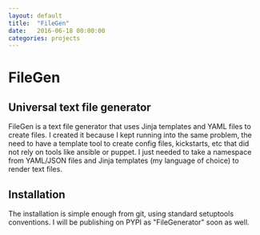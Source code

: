 ```yaml
---
layout: default
title:  "FileGen"
date:   2016-06-18 00:00:00
categories: projects
---
```


FileGen
=======



## Universal text file generator
<center><script type="text/javascript" src="https://asciinema.org/a/8bbuyoewbs7q93o56cxjn4mn8.js" id="asciicast-8bbuyoewbs7q93o56cxjn4mn8" async data-autoplay="true"></script></center>
FileGen is a text file generator that uses Jinja templates and YAML files to create files.  I created it because I kept running into the same problem, the need to have a 
template tool to create config files, kickstarts, etc that did not rely on tools like ansible or puppet.  I just needed to take a namespace from YAML/JSON files and 
Jinja templates (my language of choice) to render text files.


## Installation
<center><script type="text/javascript" src="https://asciinema.org/a/6rhe4dfryj6slfnoyij8j6lmo.js" id="asciicast-6rhe4dfryj6slfnoyij8j6lmo" async data-autoplay="true"></script></center>
The installation is simple enough from git, using standard setuptools conventions.  I will be publishing on PYPI as "FileGenerator" soon as well.